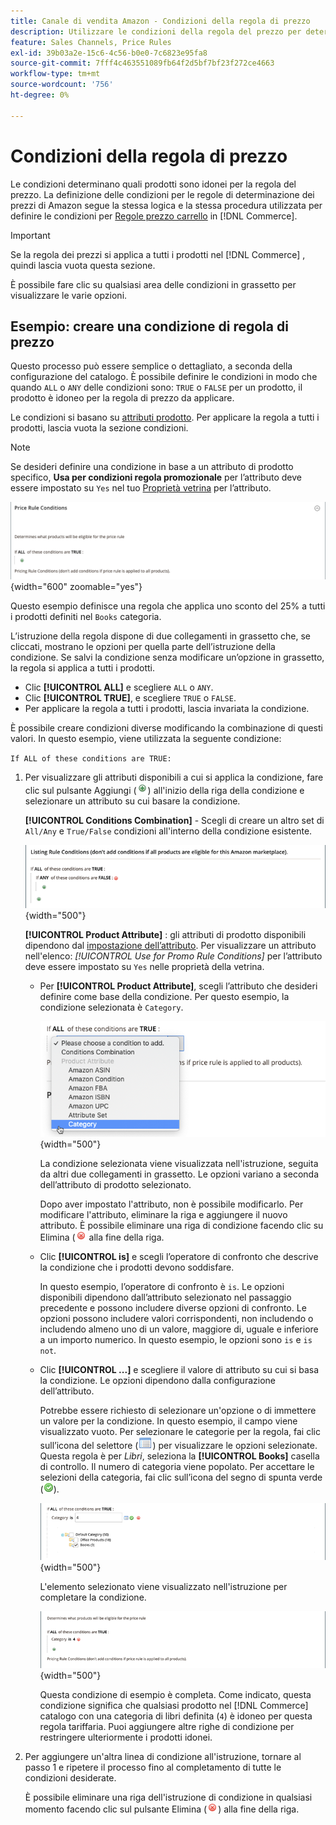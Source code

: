 ```yaml
---
title: Canale di vendita Amazon - Condizioni della regola di prezzo
description: Utilizzare le condizioni della regola del prezzo per determinare quali prodotti sono idonei per la regola del prezzo di listino.
feature: Sales Channels, Price Rules
exl-id: 39b03a2e-15c6-4c56-b0e0-7c6823e95fa8
source-git-commit: 7fff4c463551089fb64f2d5bf7bf23f272ce4663
workflow-type: tm+mt
source-wordcount: '756'
ht-degree: 0%

---
```


# Condizioni della regola di prezzo

Le condizioni determinano quali prodotti sono idonei per la regola del prezzo. La definizione delle condizioni per le regole di determinazione dei prezzi di Amazon segue la stessa logica e la stessa procedura utilizzata per definire le condizioni per [Regole prezzo carrello](https://experienceleague.adobe.com/docs/commerce-admin/marketing/promotions/cart-rules/price-rules-cart.html) in [!DNL Commerce].

>[!IMPORTANT]
>
>Se la regola dei prezzi si applica a tutti i prodotti nel [!DNL Commerce] , quindi lascia vuota questa sezione.

È possibile fare clic su qualsiasi area delle condizioni in grassetto per visualizzare le varie opzioni.

## Esempio: creare una condizione di regola di prezzo

Questo processo può essere semplice o dettagliato, a seconda della configurazione del catalogo. È possibile definire le condizioni in modo che quando `ALL` o `ANY` delle condizioni sono: `TRUE` o `FALSE` per un prodotto, il prodotto è idoneo per la regola di prezzo da applicare.

Le condizioni si basano su [attributi prodotto](https://experienceleague.adobe.com/docs/commerce-admin/catalog/product-attributes/product-attributes.html). Per applicare la regola a tutti i prodotti, lascia vuota la sezione condizioni.

>[!NOTE]
>
>Se desideri definire una condizione in base a un attributo di prodotto specifico, **Usa per condizioni regola promozionale** per l’attributo deve essere impostato su `Yes` nel tuo [Proprietà vetrina](https://experienceleague.adobe.com/docs/commerce-admin/catalog/product-attributes/create/attribute-product-create.html) per l’attributo.

![Condizione regola prezzo - riga 1](assets/ob-price-rules-condition-1.png){width="600" zoomable="yes"}

Questo esempio definisce una regola che applica uno sconto del 25% a tutti i prodotti definiti nel `Books` categoria.

L’istruzione della regola dispone di due collegamenti in grassetto che, se cliccati, mostrano le opzioni per quella parte dell’istruzione della condizione. Se salvi la condizione senza modificare un’opzione in grassetto, la regola si applica a tutti i prodotti.

- Clic **[!UICONTROL ALL]** e scegliere `ALL` o `ANY`.
- Clic **[!UICONTROL TRUE]**, e scegliere `TRUE` o `FALSE`.
- Per applicare la regola a tutti i prodotti, lascia invariata la condizione.

È possibile creare condizioni diverse modificando la combinazione di questi valori. In questo esempio, viene utilizzata la seguente condizione:

`If ALL of these conditions are TRUE:`

1. Per visualizzare gli attributi disponibili a cui si applica la condizione, fare clic sul pulsante Aggiungi (![Icona Aggiungi](assets/btn-add-grn.png)) all&#39;inizio della riga della condizione e selezionare un attributo su cui basare la condizione.

   **[!UICONTROL Conditions Combination]** - Scegli di creare un altro set di `All/Any` e `True/False` condizioni all&#39;interno della condizione esistente.

   ![Combinazione di condizioni della regola di prezzo](assets/ob-conditions-combinations.png){width="500"}

   **[!UICONTROL Product Attribute]** : gli attributi di prodotto disponibili dipendono dal [impostazione dell’attributo](https://experienceleague.adobe.com/docs/commerce-admin/catalog/product-attributes/create/attribute-product-create.html). Per visualizzare un attributo nell&#39;elenco: *[!UICONTROL Use for Promo Rule Conditions]* per l’attributo deve essere impostato su `Yes` nelle proprietà della vetrina.

   - Per **[!UICONTROL Product Attribute]**, scegli l’attributo che desideri definire come base della condizione. Per questo esempio, la condizione selezionata è `Category`.

     ![Condizione regola prezzo - riga 2, parte 2](assets/ob-price-rule-condition-2.png){width="500"}

     La condizione selezionata viene visualizzata nell&#39;istruzione, seguita da altri due collegamenti in grassetto. Le opzioni variano a seconda dell’attributo di prodotto selezionato.

     Dopo aver impostato l&#39;attributo, non è possibile modificarlo. Per modificare l&#39;attributo, eliminare la riga e aggiungere il nuovo attributo. È possibile eliminare una riga di condizione facendo clic su Elimina (![Icona Elimina](assets/btn-del-red.png) alla fine della riga.

   - Clic **[!UICONTROL is]** e scegli l’operatore di confronto che descrive la condizione che i prodotti devono soddisfare.

     In questo esempio, l’operatore di confronto è `is`. Le opzioni disponibili dipendono dall’attributo selezionato nel passaggio precedente e possono includere diverse opzioni di confronto. Le opzioni possono includere valori corrispondenti, non includendo o includendo almeno uno di un valore, maggiore di, uguale e inferiore a un importo numerico. In questo esempio, le opzioni sono `is` e `is not`.

   - Clic **[!UICONTROL ...]** e scegliere il valore di attributo su cui si basa la condizione. Le opzioni dipendono dalla configurazione dell’attributo.

     Potrebbe essere richiesto di selezionare un&#39;opzione o di immettere un valore per la condizione. In questo esempio, il campo viene visualizzato vuoto. Per selezionare le categorie per la regola, fai clic sull’icona del selettore (![Icona selettore](assets/btn-chooser.png)) per visualizzare le opzioni selezionate. Questa regola è per _Libri_, seleziona la **[!UICONTROL Books]** casella di controllo. Il numero di categoria viene popolato. Per accettare le selezioni della categoria, fai clic sull’icona del segno di spunta verde (![Icona segno di spunta](assets/btn-check-mark-green.png)).

     ![Condizione regola prezzo - riga 2, parte 3](assets/ob-price-rule-condition-3.png){width="500"}

     L&#39;elemento selezionato viene visualizzato nell&#39;istruzione per completare la condizione.

     ![Condizione regola prezzo - riga 2, parte 4](assets/ob-price-rule-condition-4.png){width="500"}

     Questa condizione di esempio è completa. Come indicato, questa condizione significa che qualsiasi prodotto nel [!DNL Commerce] catalogo con una categoria di libri definita (`4`) è idoneo per questa regola tariffaria. Puoi aggiungere altre righe di condizione per restringere ulteriormente i prodotti idonei.

1. Per aggiungere un&#39;altra linea di condizione all&#39;istruzione, tornare al passo 1 e ripetere il processo fino al completamento di tutte le condizioni desiderate.

   È possibile eliminare una riga dell&#39;istruzione di condizione in qualsiasi momento facendo clic sul pulsante Elimina (![Icona Elimina](assets/btn-del-red.png)) alla fine della riga.
